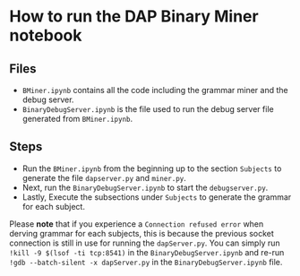 # How to run the DAP Binary Miner notebook

## Files
* `BMiner.ipynb` contains all the code including the grammar miner and the debug server.
* `BinaryDebugServer.ipynb` is the file used to run the debug server file generated from `BMiner.ipynb`.

## Steps
* Run the `BMiner.ipynb` from the beginning up to the section `Subjects` to generate the file `dapserver.py` and `miner.py`.
* Next, run the `BinaryDebugServer.ipynb` to start the `debugserver.py`.
* Lastly, Execute the subsections under `Subjects` to generate the grammar for each subject.

Please **note** that if you experience a `Connection refused error` when derving grammar for each subjects, this is because the previous socket connection is still in use for running the `dapServer.py`. You can simply run `!kill -9 $(lsof -ti tcp:8541)` in the `BinaryDebugServer.ipynb` and re-run `!gdb --batch-silent -x dapServer.py` in the `BinaryDebugServer.ipynb` file.